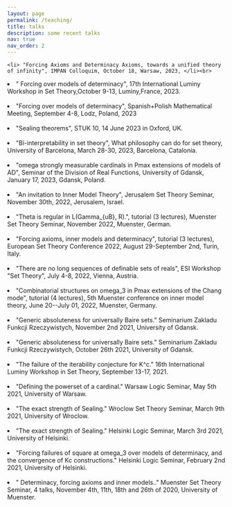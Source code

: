 ```yaml
---
layout: page
permalink: /teaching/
title: talks
description: some recent talks
nav: true
nav_order: 2
---
```



  
    <li> "Forcing Axioms and Determinacy Axioms, towards a unified theory of infinity", IMPAN Colloquim, October 18, Warsaw, 2023, </li><br>
   <li> " Forcing over models of determinacy", 17th International Luminy Workshop in Set Theory,October 9-13, Luminy,France, 2023.</li><br>
  <li> "Forcing over models of determinacy", Spanish+Polish Mathematical Meeting, September 4-8, Lodz, Poland, 2023</li><br>
  <li>"Sealing theorems", STUK 10, 14 June 2023 in Oxford, UK. </li><br>
<li>"Bi-interpretability in set theory", What philosophy can do for set theory, University of Barcelona, March 28-30, 2023, Barcelona, Catalonia. </li><br>
<li>"omega strongly measurable cardinals in Pmax extensions of models of AD", Seminar of the Division of Real Functions, University of Gdansk, January 17, 2023, Gdansk, Poland.</li><br>
<li>"An invitation to Inner Model Theory", Jerusalem Set Theory Seminar, November 30th, 2022, Jerusalem, Israel.</li><br>
<li>"Theta is regular in L(Gamma_{uB}, R).", tutorial (3 lectures), Muenster Set Theory Seminar, November 2022, Muenster, German.</li><br>
<li>"Forcing axioms, inner models and determinacy", tutorial (3 lectures), European Set Theory Conference 2022, August 29-September 2nd, Turin, Italy.</li><br>
<li>"There are no long sequences of definable sets of reals", ESI Workshop "Set Theory", July 4-8, 2022, Vienna, Austria.</li><br>
<li>"Combinatorial structures on omega_3 in Pmax extensions of the Chang mode", tutorial (4 lectures), 5th Muenster conference on inner model theory, June 20--July 01, 2022, Muenster, Germany.</li><br>
<li>"Generic absoluteness for universally Baire sets." Seminarium Zakladu Funkcji Rzeczywistych, November 2nd 2021, University of Gdansk.</li><br>
<li>"Generic absoluteness for universally Baire sets." Seminarium Zakladu Funkcji Rzeczywistych, October 26th 2021, University of Gdansk.</li><br>
<li>"The failure of the iterability conjecture for K^c." 16th International Luminy Workshop in Set Theory, September 13-17, 2021.</li><br>
<li>"Defining the powerset of a cardinal." Warsaw Logic Seminar, May 5th 2021, University of Warsaw.</li><br>
<li>"The exact strength of Sealing." Wroclow Set Theory Seminar, March 9th 2021, University of Wroclow.</li><br>
<li>"The exact strength of Sealing." Helsinki Logic Seminar, March 3rd 2021, University of Helsinki.</li><br>
<li>"Forcing failures of square at omega_3 over models of determinacy, and the convergence of Kc constructions." Helsinki Logic Seminar, February 2nd 2021, University of Helsinki.</li><br>
<li>" Determinacy, forcing axioms and inner models.." Muenster Set Theory Seminar, 4 talks, November 4th, 11th, 18th and 26th of 2020, University of Muenster.</li><br>
  
  
